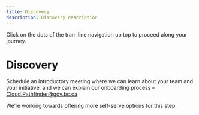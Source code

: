 ```yaml
---
title: Discovery
description: Discovery description
---
```


Click on the dots of the tram line navigation up top to proceed along your journey.

# Discovery
Schedule an introductory meeting where we can learn about your team and your initiative, and we can explain our onboarding process – [Cloud.Pathfinder@gov.bc.ca](mailto:Cloud.Pathfinder@gov.bc.ca)

We’re working towards offering more self-serve options for this step.
